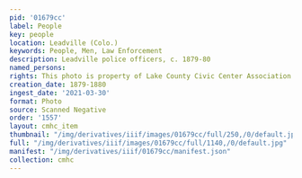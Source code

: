 ```yaml
---
pid: '01679cc'
label: People
key: people
location: Leadville (Colo.)
keywords: People, Men, Law Enforcement
description: Leadville police officers, c. 1879-80
named_persons: 
rights: This photo is property of Lake County Civic Center Association.
creation_date: 1879-1880
ingest_date: '2021-03-30'
format: Photo
source: Scanned Negative
order: '1557'
layout: cmhc_item
thumbnail: "/img/derivatives/iiif/images/01679cc/full/250,/0/default.jpg"
full: "/img/derivatives/iiif/images/01679cc/full/1140,/0/default.jpg"
manifest: "/img/derivatives/iiif/01679cc/manifest.json"
collection: cmhc
---
```


